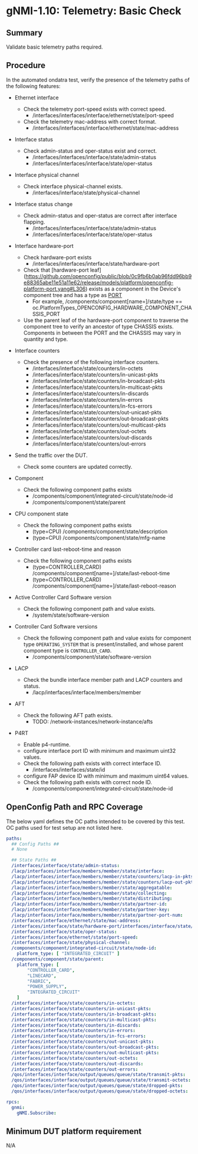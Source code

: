 # gNMI-1.10: Telemetry: Basic Check

## Summary

Validate basic telemetry paths required.

## Procedure

In the automated ondatra test, verify the presence of the telemetry paths of the
following features:

*   Ethernet interface

    *   Check the telemetry port-speed exists with correct speed.
        *   /interfaces/interfaces/interface/ethernet/state/port-speed
    *   Check the telemetry mac-address with correct format.
        *   /interfaces/interfaces/interface/ethernet/state/mac-address


*   Interface status

    *   Check admin-status and oper-status exist and correct.
        *   /interfaces/interfaces/interface/state/admin-status
        *   /interfaces/interfaces/interface/state/oper-status

*   Interface physical channel

    *   Check interface physical-channel exists.
        *   /interfaces/interface/state/physical-channel

*   Interface status change

    *   Check admin-status and oper-status are correct after interface flapping.
        *   /interfaces/interfaces/interface/state/admin-status
        *   /interfaces/interfaces/interface/state/oper-status

*   Interface hardware-port

    *   Check hardware-port exists
        *   /interfaces/interfaces/interface/state/hardware-port
    *   Check that [hardware-port leaf]  (https://github.com/openconfig/public/blob/0c9fb6b0ab96fdd96bb9e88365abe11e51a11e62/release/models/platform/openconfig-platform-port.yang#L306) exists as a component in the Device's component tree and has a type as [PORT](https://github.com/openconfig/public/blob/76f77b566449af43f941f6dd3b0e42fddaadacc6/release/models/platform/openconfig-platform-types.yang#L315-L320)
        * For example,  /components/component[name=<hardware-port-leaf-val>]/state/type == oc.PlatformTypes_OPENCONFIG_HARDWARE_COMPONENT_CHASSIS_PORT
    *   Use the parent leaf of the hardware-port component to traverse the component tree to verify an ancestor of type CHASSIS exists.   Components in between the PORT and the CHASSIS  may vary in quantity and type.

*   Interface counters

    *   Check the presence of the following interface counters.
        *   /interfaces/interface/state/counters/in-octets
        *   /interfaces/interface/state/counters/in-unicast-pkts
        *   /interfaces/interface/state/counters/in-broadcast-pkts
        *   /interfaces/interface/state/counters/in-multicast-pkts
        *   /interfaces/interface/state/counters/in-discards
        *   /interfaces/interface/state/counters/in-errors
        *   /interfaces/interface/state/counters/in-fcs-errors
        *   /interfaces/interface/state/counters/out-unicast-pkts
        *   /interfaces/interface/state/counters/out-broadcast-pkts
        *   /interfaces/interface/state/counters/out-multicast-pkts
        *   /interfaces/interface/state/counters/out-octets
        *   /interfaces/interface/state/counters/out-discards
        *   /interfaces/interface/state/counters/out-errors

*   Send the traffic over the DUT.

    *   Check some counters are updated correctly.

*   Component

    *   Check the following component paths exists
        *   /components/component/integrated-circuit/state/node-id
        *   /components/component/state/parent

*   CPU component state

    *   Check the following component paths exists
        *   (type=CPU) /components/component/state/description
        *   (type=CPU) /components/component/state/mfg-name

*   Controller card last-reboot-time and reason

    *   Check the following component paths exists
        *   (type=CONTROLLER_CARD)
            /components/component[name=<supervisor>]/state/last-reboot-time
        *   (type=CONTROLLER_CARD)
            /components/component[name=<supervisor>]/state/last-reboot-reason

*   Active Controller Card Software version

    *   Check the following component path and value exists.
        *   /system/state/software-version

*   Controller Card Software versions

    *   Check the following component path and value exists for component type
        `OPERATING_SYSTEM` that is present/installed, and whose parent component type is `CONTROLLER_CARD`.
        *   /components/component/state/software-version

*   LACP

    *   Check the bundle interface member path and LACP counters and status.
        *   /lacp/interfaces/interface/members/member

*   AFT

    *   Check the following AFT path exists.
        *   TODO: /network-instances/network-instance/afts

*   P4RT

    *   Enable p4-runtime.
    *   configure interface port ID with minimum and maximum uint32 values.
    *   Check the following path exists with correct interface ID.
        *   /interfaces/interfaces/state/id
    *   configure FAP device ID with minimum and maximum uint64 values.
    *   Check the following path exists with correct node ID.
        *   /components/component/integrated-circuit/state/node-id

## OpenConfig Path and RPC Coverage

The below yaml defines the OC paths intended to be covered by this test.  OC paths used for test setup are not listed here.

```yaml
paths:
  ## Config Paths ##
  # None

  ## State Paths ##
  /interfaces/interface/state/admin-status:
  /lacp/interfaces/interface/members/member/state/interface:
  /lacp/interfaces/interface/members/member/state/counters/lacp-in-pkts:
  /lacp/interfaces/interface/members/member/state/counters/lacp-out-pkts:
  /lacp/interfaces/interface/members/member/state/aggregatable:
  /lacp/interfaces/interface/members/member/state/collecting:
  /lacp/interfaces/interface/members/member/state/distributing:
  /lacp/interfaces/interface/members/member/state/partner-id:
  /lacp/interfaces/interface/members/member/state/partner-key:
  /lacp/interfaces/interface/members/member/state/partner-port-num:
  /interfaces/interface/ethernet/state/mac-address:
  /interfaces/interface/state/hardware-port/interfaces/interface/state/id:
  /interfaces/interface/state/oper-status:
  /interfaces/interface/ethernet/state/port-speed:
  /interfaces/interface/state/physical-channel:
  /components/component/integrated-circuit/state/node-id:
    platform_type: [ "INTEGRATED_CIRCUIT" ]
  /components/component/state/parent:
    platform_type: [
        "CONTROLLER_CARD",
        "LINECARD",
        "FABRIC",
        "POWER_SUPPLY",
        "INTEGRATED_CIRCUIT"
    ]
  /interfaces/interface/state/counters/in-octets:
  /interfaces/interface/state/counters/in-unicast-pkts:
  /interfaces/interface/state/counters/in-broadcast-pkts:
  /interfaces/interface/state/counters/in-multicast-pkts:
  /interfaces/interface/state/counters/in-discards:
  /interfaces/interface/state/counters/in-errors:
  /interfaces/interface/state/counters/in-fcs-errors:
  /interfaces/interface/state/counters/out-unicast-pkts:
  /interfaces/interface/state/counters/out-broadcast-pkts:
  /interfaces/interface/state/counters/out-multicast-pkts:
  /interfaces/interface/state/counters/out-octets:
  /interfaces/interface/state/counters/out-discards:
  /interfaces/interface/state/counters/out-errors:
  /qos/interfaces/interface/output/queues/queue/state/transmit-pkts:
  /qos/interfaces/interface/output/queues/queue/state/transmit-octets:
  /qos/interfaces/interface/output/queues/queue/state/dropped-pkts:
  /qos/interfaces/interface/output/queues/queue/state/dropped-octets:

rpcs:
  gnmi:
    gNMI.Subscribe:
```


## Minimum DUT platform requirement

N/A
